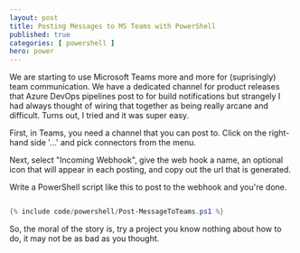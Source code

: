 ```yaml
---
layout: post
title: Posting Messages to MS Teams with PowerShell
published: true 
categories: [ powershell ]
hero: power
---
```


We are starting to use Microsoft Teams more and more for (suprisingly) team communication. We have a dedicated channel for product 
releases that Azure DevOps pipelines post to for build notifications but strangely I had always thought of wiring that together as 
being really arcane and difficult. Turns out, I tried and it was super easy.

First, in Teams, you need a channel that you can post to. Click on the right-hand side '...' and pick connectors from the menu.

Next, select "Incoming Webhook", give the web hook a name, an optional icon that will appear in each posting, and copy out the 
url that is generated. 

Write a PowerShell script like this to post to the webhook and you're done.


```powershell

{% include code/powershell/Post-MessageToTeams.ps1 %}

```

So, the moral of the story is, try a project you know nothing about how to do, it may not be as bad as you thought. 
